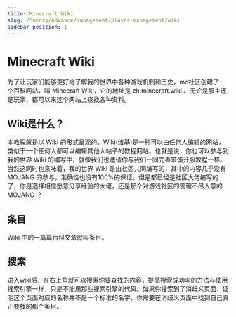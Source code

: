 ```yaml
---
title: Minecraft Wiki
slug: /Sundry/Advance/management/player-management/wiki
sidebar_position: 1
---
```


# Minecraft Wiki

为了让玩家们能够更好地了解我的世界中各种游戏机制和历史，mc社区创建了一个百科网站，叫 Minecraft Wiki，它的地址是 zh.minecraft.wiki 。无论是服主还是玩家，都可以来这个网站上查找各种资料。

## Wiki是什么？

本教程就是以 Wiki 的形式呈现的。Wiki(维基)是一种可以由任何人编辑的网站，类似于一个任何人都可以编辑其他人帖子的教程网站。也就是说，你也可以参与到我的世界 Wiki 的编写中，就像我们也邀请你与我们一同完善笨蛋开服教程一样。当然这同时也意味着，我的世界 Wiki 是由社区共同编写的，其中的内容几乎没有 MOJANG 的参与，准确性也没有100%的保证。但是都已经是社区大佬编写的了，你是选择相信愿意分享经验的大佬，还是那个对游戏社区的管理不尽人意的 MOJANG ？

## 条目

Wiki 中的一篇篇百科文章就叫条目。

## 搜索

进入wiki后，在右上角就可以搜索你要查找的内容，提高搜索成功率的方法与使用搜索引擎一样，只是不能用那些搜索引擎的代码。如果你搜索到了消歧义页面，证明这个页面对应的名称并不是一个标准的名字，你需要在消歧义页面中找到自己真正要找的那个条目。
